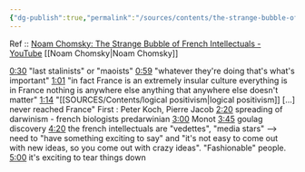 ```yaml
---
{"dg-publish":true,"permalink":"/sources/contents/the-strange-bubble-of-french-intellectuals-noam-chomsky/","noteIcon":"","created":"2023-04-07T14:35:29.897+02:00","updated":"2023-04-07T15:30:46.931+02:00"}
---
```


Ref :: [Noam Chomsky: The Strange Bubble of French Intellectuals - YouTube](https://youtu.be/772WncdxCSw)
[[Noam Chomsky\|Noam Chomsky]]

[0:30](https://www.youtube.com/watch?v=772WncdxCSw&t=30s) "last stalinists" or "maoists" [0:59](https://www.youtube.com/watch?v=772WncdxCSw&t=59s) "whatever they're doing that's what's important" [1:01](https://www.youtube.com/watch?v=772WncdxCSw&t=61s) "in fact France is an extremely insular culture everything is in France nothing is anywhere else anything that anywhere else doesn't matter" [1:14](https://www.youtube.com/watch?v=772WncdxCSw&t=74s) "[[SOURCES/Contents/logical positivism\|logical positivism]] [...] never reached France" First : Peter Koch, Pierre Jacob [2:20](https://www.youtube.com/watch?v=772WncdxCSw&t=140s) spreading of darwinism - french biologists predarwinian [3:00](https://www.youtube.com/watch?v=772WncdxCSw&t=180s) Monot [3:45](https://www.youtube.com/watch?v=772WncdxCSw&t=225s) goulag discovery [4:20](https://www.youtube.com/watch?v=772WncdxCSw&t=260s) the french intellectuals are "vedettes", "media stars" --> need to "have something exciting to say" and "it's not easy to come out with new ideas, so you come out with crazy ideas". "Fashionable" people. [5:00](https://www.youtube.com/watch?v=772WncdxCSw&t=300s) it's exciting to tear things down